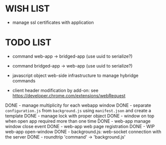 # WISH LIST
- manage ssl certificates with application

# TODO LIST

- command web-app -> bridged-app (use uuid to serialize?)
- command bridged-app -> web-app (use uuid to serialize?)

- javascript object web-side infrastructure to manage hybridge commands

- client header modification by add-on: see https://developer.chrome.com/extensions/webRequest

DONE - manage multiplicity for each webapp window
DONE - separate `configuration.js` from `background.js` using `manifest.json` and create a template
DONE - manage lock with proper object
DONE - window on top when open app required more than one time
DONE - web-app manage window close event
DONE - web-app web page registration
DONE - WIP web-app open-window
DONE - background.js: web-socket connection with the server
DONE - roundtrip 'command' -> 'background.js'
